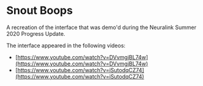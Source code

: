# Snout Boops

A recreation of the interface that was demo'd during the Neuralink Summer 2020 Progress Update.

The interface appeared in the following videos:

* [https://www.youtube.com/watch?v=DVvmgjBL74w](https://www.youtube.com/watch?v=DVvmgjBL74w)
* [https://www.youtube.com/watch?v=iSutodqCZ74](https://www.youtube.com/watch?v=iSutodqCZ74)
